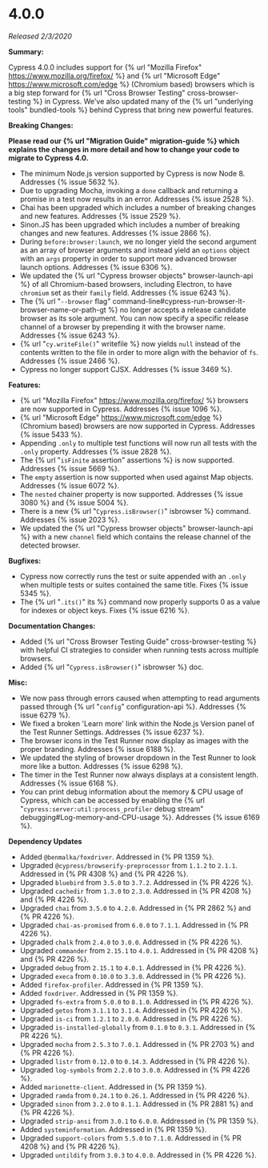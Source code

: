 # 4.0.0

*Released 2/3/2020*

**Summary:**

Cypress 4.0.0 includes support for {% url "Mozilla Firefox" https://www.mozilla.org/firefox/ %} and {% url "Microsoft Edge" https://www.microsoft.com/edge %} (Chromium based) browsers which is a big step forward for {% url "Cross Browser Testing" cross-browser-testing %} in Cypress. We've also updated many of the {% url "underlying tools" bundled-tools %} behind Cypress that bring new powerful features.

**Breaking Changes:**

**Please read our {% url "Migration Guide" migration-guide %} which explains the changes in more detail and how to change your code to migrate to Cypress 4.0.**

- The minimum Node.js version supported by Cypress is now Node 8. Addresses {% issue 5632 %}.
- Due to upgrading Mocha, invoking a `done` callback and returning a promise in a test now results in an error. Addresses {% issue 2528 %}.
- Chai has been upgraded which includes a number of breaking changes and new features. Addresses {% issue 2529 %}.
- Sinon.JS has been upgraded which includes a number of breaking changes and new features. Addresses {% issue 2866 %}.
- During `before:browser:launch`, we no longer yield the second argument as an array of browser arguments and instead yield an `options` object with an `args` property in order to support more advanced browser launch options. Addresses {% issue 6306 %}.
- We updated the {% url "Cypress browser objects" browser-launch-api %} of all Chromium-based browsers, including Electron, to have `chromium` set as their `family` field. Addresses {% issue 6243 %}.
- The {% url "`--browser` flag" command-line#cypress-run-browser-lt-browser-name-or-path-gt %} no longer accepts a release candidate browser as its sole argument. You can now specify a specific release channel of a browser by prepending it with the browser name. Addresses {% issue 6243 %}.
- {% url "`cy.writeFile()`" writefile %} now yields `null` instead of the contents written to the file in order to more align with the behavior of `fs`. Addresses {% issue 2466 %}.
- Cypress no longer support CJSX. Addresses {% issue 3469 %}.

**Features:**

- {% url "Mozilla Firefox" https://www.mozilla.org/firefox/ %} browsers are now supported in Cypress. Addresses {% issue 1096 %}.
- {% url "Microsoft Edge" https://www.microsoft.com/edge %} (Chromium based) browsers are now supported in Cypress. Addresses {% issue 5433 %}.
- Appending `.only` to multiple test functions will now run all tests with the `.only` property. Addresses {% issue 2828 %}.
- The {% url "`isFinite` assertion" assertions %} is now supported. Addresses {% issue 5669 %}.
- The `empty` assertion is now supported when used against Map objects. Addresses {% issue 6072 %}.
- The `nested` chainer property is now supported. Addresses {% issue 3080 %} and {% issue 5004 %}.
- There is a new {% url "`Cypress.isBrowser()`" isbrowser %} command. Addresses {% issue 2023 %}.
- We updated the {% url "Cypress browser objects" browser-launch-api %} with a new `channel` field which contains the release channel of the detected browser.

**Bugfixes:**

- Cypress now correctly runs the test or suite appended with an `.only` when multiple tests or suites contained the same title. Fixes {% issue 5345 %}.
- The {% url "`.its()`" its %} command now properly supports 0 as a value for indexes or object keys. Fixes {% issue 6216 %}.

**Documentation Changes:**

- Added {% url "Cross Browser Testing Guide" cross-browser-testing %} with helpful CI strategies to consider when running tests across multiple browsers.
- Added {% url "`Cypress.isBrowser()`" isbrowser %} doc.

**Misc:**

- We now pass through errors caused when attempting to read arguments passed through {% url "`config`" configuration-api %}. Addresses {% issue 6279 %}.
- We fixed a broken 'Learn more' link within the Node.js Version panel of the Test Runner Settings. Addresses {% issue 6237 %}.
- The browser icons in the Test Runner now display as images with the proper branding. Addresses {% issue 6188 %}.
- We updated the styling of browser dropdown in the Test Runner to look more like a button. Addresses {% issue 6298 %}.
- The timer in the Test Runner now always displays at a consistent length. Addresses {% issue 6168 %}.
- You can print debug information about the memory & CPU usage of Cypress, which can be accessed by enabling the {% url "`cypress:server:util:process_profiler` debug stream" debugging#Log-memory-and-CPU-usage %}. Addresses {% issue 6169 %}.

**Dependency Updates**

- Added `@benmalka/foxdriver`. Addressed in {% PR 1359 %}.
- Upgraded `@cypress/browserify-preprocessor` from `1.1.2` to `2.1.1`. Addressed in {% PR 4308 %} and {% PR 4226 %}.
- Upgraded `bluebird` from `3.5.0` to `3.7.2`. Addressed in {% PR 4226 %}.
- Upgraded `cachedir` from `1.3.0` to `2.3.0`. Addressed in {% PR 4208 %} and {% PR 4226 %}.
- Upgraded `chai` from `3.5.0` to `4.2.0`. Addressed in {% PR 2862 %} and {% PR 4226 %}.
- Upgraded `chai-as-promised` from `6.0.0` to `7.1.1`. Addressed in {% PR 4226 %}.
- Upgraded `chalk` from `2.4.0` to `3.0.0`. Addressed in {% PR 4226 %}.
- Upgraded `commander` from `2.15.1` to `4.0.1`. Addressed in {% PR 4208 %} and {% PR 4226 %}.
- Upgraded `debug` from `2.15.1` to `4.0.1`. Addressed in {% PR 4226 %}.
- Upgraded `execa` from `0.10.0` to `3.3.0`. Addressed in {% PR 4226 %}.
- Added `firefox-profiler`. Addressed in {% PR 1359 %}.
- Added `foxdriver`. Addressed in {% PR 1359 %}.
- Upgraded `fs-extra` from `5.0.0` to `8.1.0`. Addressed in {% PR 4226 %}.
- Upgraded `getos` from `3.1.1` to `3.1.4`. Addressed in {% PR 4226 %}.
- Upgraded `is-ci` from `1.2.1` to `2.0.0`. Addressed in {% PR 4226 %}.
- Upgraded `is-installed-globally` from `0.1.0` to `0.3.1`. Addressed in {% PR 4226 %}.
- Upgraded `mocha` from `2.5.3` to `7.0.1`. Addressed in {% PR 2703 %} and {% PR 4226 %}.
- Upgraded `listr` from `0.12.0` to `0.14.3`. Addressed in {% PR 4226 %}.
- Upgraded `log-symbols` from `2.2.0` to `3.0.0`. Addressed in {% PR 4226 %}.
- Added `marionette-client`. Addressed in {% PR 1359 %}.
- Upgraded `ramda` from `0.24.1` to `0.26.1`. Addressed in {% PR 4226 %}.
- Upgraded `sinon` from `3.2.0` to `8.1.1`. Addressed in {% PR 2881 %} and {% PR 4226 %}.
- Upgraded `strip-ansi` from `3.0.1` to `6.0.0`. Addressed in {% PR 1359 %}.
- Added `systeminformation`. Addressed in {% PR 1359 %}.
- Upgraded `support-colors` from `5.5.0` to `7.1.0`. Addressed in {% PR 4208 %} and {% PR 4226 %}.
- Upgraded `untildify` from `3.0.3` to `4.0.0`. Addressed in {% PR 4226 %}.
